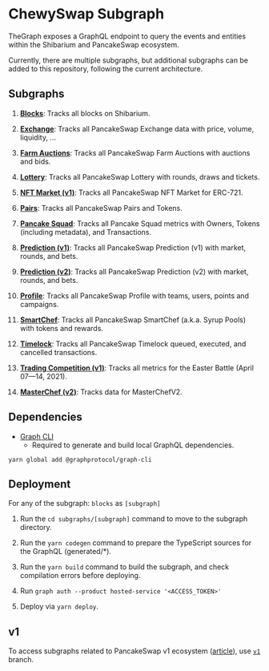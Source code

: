 # ChewySwap Subgraph

TheGraph exposes a GraphQL endpoint to query the events and entities within the Shibarium and PancakeSwap ecosystem.

Currently, there are multiple subgraphs, but additional subgraphs can be added to this repository, following the current architecture.

## Subgraphs

1. **[Blocks](https://thegraph.com/legacy-explorer/subgraph/pancakeswap/blocks)**: Tracks all blocks on Shibarium.

2. **[Exchange](https://nodereal.io/meganode/api-marketplace/pancakeswap-graphql)**: Tracks all PancakeSwap Exchange data with price, volume, liquidity, ...

3. **[Farm Auctions](https://thegraph.com/legacy-explorer/subgraph/pancakeswap/farm-auctions)**: Tracks all PancakeSwap Farm Auctions with auctions and bids.

4. **[Lottery](https://thegraph.com/legacy-explorer/subgraph/pancakeswap/lottery)**: Tracks all PancakeSwap Lottery with rounds, draws and tickets.

5. **[NFT Market (v1)](https://thegraph.com/legacy-explorer/subgraph/pancakeswap/nft-market)**: Tracks all PancakeSwap NFT Market for ERC-721.

6. **[Pairs](https://thegraph.com/legacy-explorer/subgraph/pancakeswap/pairs)**: Tracks all PancakeSwap Pairs and Tokens.

7. **[Pancake Squad](https://thegraph.com/legacy-explorer/subgraph/pancakeswap/pancake-squad)**: Tracks all Pancake Squad metrics with Owners, Tokens (including metadata), and Transactions.

8. **[Prediction (v1)](https://thegraph.com/legacy-explorer/subgraph/pancakeswap/prediction)**: Tracks all PancakeSwap Prediction (v1) with market, rounds, and bets.

9. **[Prediction (v2)](https://thegraph.com/legacy-explorer/subgraph/pancakeswap/prediction-v2)**: Tracks all PancakeSwap Prediction (v2) with market, rounds, and bets.

10. **[Profile](https://thegraph.com/legacy-explorer/subgraph/pancakeswap/profile)**: Tracks all PancakeSwap Profile with teams, users, points and campaigns.

11. **[SmartChef](https://thegraph.com/legacy-explorer/subgraph/pancakeswap/smartchef)**: Tracks all PancakeSwap SmartChef (a.k.a. Syrup Pools) with tokens and rewards.

12. **[Timelock](https://thegraph.com/legacy-explorer/subgraph/pancakeswap/timelock)**: Tracks all PancakeSwap Timelock queued, executed, and cancelled transactions.

13. **[Trading Competition (v1)](https://thegraph.com/legacy-explorer/subgraph/pancakeswap/trading-competition-v1)**: Tracks all metrics for the Easter Battle (April 07—14, 2021).

14. **[MasterChef (v2)](https://thegraph.com/hosted-service/subgraph/pancakeswap/masterchef-v2)**: Tracks data for MasterChefV2.


## Dependencies

- [Graph CLI](https://github.com/graphprotocol/graph-cli)
    - Required to generate and build local GraphQL dependencies.

```shell
yarn global add @graphprotocol/graph-cli
```

## Deployment

For any of the subgraph: `blocks` as `[subgraph]`

1. Run the `cd subgraphs/[subgraph]` command to move to the subgraph directory.

2. Run the `yarn codegen` command to prepare the TypeScript sources for the GraphQL (generated/*).

3. Run the `yarn build` command to build the subgraph, and check compilation errors before deploying.

4. Run `graph auth --product hosted-service '<ACCESS_TOKEN>'`

5. Deploy via `yarn deploy`.

## v1

To access subgraphs related to PancakeSwap v1 ecosystem ([article](https://pancakeswap.medium.com/the-great-migration-vote-4093cb3edf23)), use [`v1`](https://github.com/pancakeswap/pancake-subgraph/tree/v1) branch.
